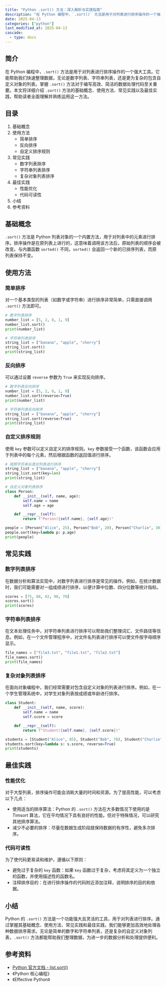 ```yaml
---
title: "Python .sort() 方法：深入解析与实践指南"
description: "在 Python 编程中，`.sort()` 方法是用于对列表进行排序操作的一个强大工具。它能帮助我们快速整理数据，无论是数字列表、字符串列表，还是更为复杂的包含自定义对象的列表。掌握 `.sort()` 方法对于编写高效、简洁的数据处理代码至关重要。本文将详细介绍 `.sort()` 方法的基础概念、使用方法、常见实践以及最佳实践，帮助读者全面理解并熟练运用这一方法。"
date: 2025-04-13
categories: ["python"]
last_modified_at: 2025-04-13
cascade:
  - type: docs
---
```



## 简介
在 Python 编程中，`.sort()` 方法是用于对列表进行排序操作的一个强大工具。它能帮助我们快速整理数据，无论是数字列表、字符串列表，还是更为复杂的包含自定义对象的列表。掌握 `.sort()` 方法对于编写高效、简洁的数据处理代码至关重要。本文将详细介绍 `.sort()` 方法的基础概念、使用方法、常见实践以及最佳实践，帮助读者全面理解并熟练运用这一方法。

<!-- more -->
## 目录
1. 基础概念
2. 使用方法
    - 简单排序
    - 反向排序
    - 自定义排序规则
3. 常见实践
    - 数字列表排序
    - 字符串列表排序
    - 复杂对象列表排序
4. 最佳实践
    - 性能优化
    - 代码可读性
5. 小结
6. 参考资料

## 基础概念
`.sort()` 方法是 Python 列表对象的一个内置方法，用于对列表中的元素进行排序。排序操作是在原列表上进行的，这意味着调用该方法后，原始列表的顺序会被改变。与内置函数 `sorted()` 不同，`sorted()` 会返回一个新的已排序列表，而原列表保持不变。

## 使用方法
### 简单排序
对一个基本类型的列表（如数字或字符串）进行排序非常简单，只需直接调用 `.sort()` 方法即可。

```python
# 数字列表排序
number_list = [5, 2, 8, 1, 9]
number_list.sort()
print(number_list) 

# 字符串列表排序
string_list = ["banana", "apple", "cherry"]
string_list.sort()
print(string_list) 
```

### 反向排序
可以通过设置 `reverse` 参数为 `True` 来实现反向排序。

```python
# 数字列表反向排序
number_list = [5, 2, 8, 1, 9]
number_list.sort(reverse=True)
print(number_list) 

# 字符串列表反向排序
string_list = ["banana", "apple", "cherry"]
string_list.sort(reverse=True)
print(string_list) 
```

### 自定义排序规则
使用 `key` 参数可以定义自定义的排序规则。`key` 参数接受一个函数，该函数会应用于列表中的每个元素，然后根据函数的返回值进行排序。

```python
# 按照字符串长度对列表进行排序
string_list = ["banana", "apple", "cherry"]
string_list.sort(key=len)
print(string_list) 

# 自定义对象列表排序
class Person:
    def __init__(self, name, age):
        self.name = name
        self.age = age

    def __repr__(self):
        return f"Person({self.name}, {self.age})"

people = [Person("Alice", 25), Person("Bob", 20), Person("Charlie", 30)]
people.sort(key=lambda p: p.age)
print(people) 
```

## 常见实践
### 数字列表排序
在数据分析和算法实现中，对数字列表进行排序是常见的操作。例如，在统计数据时，我们可能需要对一组成绩进行排序，以便计算中位数、四分位数等统计指标。

```python
scores = [75, 88, 62, 90, 70]
scores.sort()
print(scores) 
```

### 字符串列表排序
在文本处理任务中，对字符串列表进行排序可以帮助我们整理词汇、文件路径等信息。例如，在一个文件管理程序中，对文件名列表进行排序可以使文件按字母顺序显示。

```python
file_names = ["file3.txt", "file1.txt", "file2.txt"]
file_names.sort()
print(file_names) 
```

### 复杂对象列表排序
在面向对象编程中，我们经常需要对包含自定义对象的列表进行排序。例如，在一个学生管理系统中，对学生对象列表按成绩或年龄进行排序。

```python
class Student:
    def __init__(self, name, score):
        self.name = name
        self.score = score

    def __repr__(self):
        return f"Student({self.name}, {self.score})"

students = [Student("Alice", 85), Student("Bob", 78), Student("Charlie", 92)]
students.sort(key=lambda s: s.score, reverse=True)
print(students) 
```

## 最佳实践
### 性能优化
对于大型列表，排序操作可能会消耗大量的时间和资源。为了提高性能，可以考虑以下几点：
- 使用适当的排序算法：Python 的 `.sort()` 方法在大多数情况下使用的是 Timsort 算法，它在平均情况下具有良好的性能。但对于特殊情况，可以研究其他排序算法。
- 减少不必要的排序：尽量在数据生成阶段就保持数据的有序性，避免多次排序。

### 代码可读性
为了使代码更易读和维护，遵循以下原则：
- 避免过于复杂的 `key` 函数：如果 `key` 函数过于复杂，考虑将其定义为一个独立的函数，并使用描述性的函数名。
- 注释排序目的：在进行排序操作的代码附近添加注释，说明排序的目的和依据。

## 小结
Python 的 `.sort()` 方法是一个功能强大且灵活的工具，用于对列表进行排序。通过掌握其基础概念、使用方法、常见实践和最佳实践，我们能够更加高效地处理各种数据排序需求。无论是简单的数字和字符串列表，还是复杂的自定义对象列表，`.sort()` 方法都能帮助我们整理数据，为进一步的数据分析和处理提供便利。

## 参考资料
- [Python 官方文档 - list.sort()](https://docs.python.org/3/tutorial/datastructures.html#more-on-lists)
- 《Python 核心编程》
- 《Effective Python》